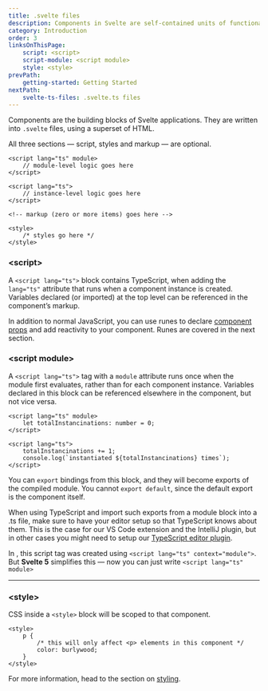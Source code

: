 ```yaml
---
title: .svelte files
description: Components in Svelte are self-contained units of functionality written in .svelte files. They combine logic, markup, and styles into a single file, making development intuitive and modular.
category: Introduction
order: 3
linksOnThisPage:
    script: <script>
    script-module: <script module>
    style: <style>
prevPath:
    getting-started: Getting Started
nextPath:
    svelte-ts-files: .svelte.ts files
---
```


<script lang="ts">
    import DeprecatedHeading from '$lib/components/markdown/deprecated-heading.svelte';
    import DeprecatedText from '$lib/components/markdown/deprecated-text.svelte';
</script>

Components are the building blocks of Svelte applications. They are written into `.svelte` files, using a superset of HTML.

All three sections — script, styles and markup — are optional.

<!-- prettier-ignore -->
```svelte
<script lang="ts" module>
	// module-level logic goes here
</script>

<script lang="ts">
	// instance-level logic goes here
</script>

<!-- markup (zero or more items) goes here -->

<style>
	/* styles go here */
</style>
```

### &lt;script&gt;

A `<script lang="ts">` block contains TypeScript, when adding the `lang="ts"` attribute that runs when a component instance is created. Variables declared (or imported) at the top level can be referenced in the component’s markup.

In addition to normal JavaScript, you can use runes to declare [component props](/docs/svelte/$props) and add reactivity to your component. Runes are covered in the next section.

### &lt;script module&gt;

A `<script lang="ts">` tag with a `module` attribute runs once when the module first evaluates, rather than for each component instance. Variables declared in this block can be referenced elsewhere in the component, but not vice versa.

<!-- prettier-ignore -->
```svelte
<script lang="ts" module>
	let totalInstancinations: number = 0;
</script>

<script lang="ts">
	totalInstancinations += 1;
	console.log(`instantiated ${totalInstancinations} times`);
</script>
```

You can `export` bindings from this block, and they will become exports of the compiled module. You cannot `export default`, since the default export is the component itself.

When using TypeScript and import such exports from a module block into a .ts file, make sure to have your editor setup so that TypeScript knows about them. This is the case for our VS Code extension and the IntelliJ plugin, but in other cases you might need to setup our [TypeScript editor plugin](https://www.npmjs.com/package/typescript-svelte-plugin).

<DeprecatedHeading />

In <DeprecatedText />, this script tag was created using `<script lang="ts" context="module">`. But **Svelte 5** simplifies this — now you can just write `<script lang="ts" module>`

---

### &lt;style&gt;

CSS inside a `<style>` block will be scoped to that component.

```svelte
<style>
	p {
		/* this will only affect <p> elements in this component */
		color: burlywood;
	}
</style>
```

For more information, head to the section on [styling](/docs/svelte/scoped-styles).
